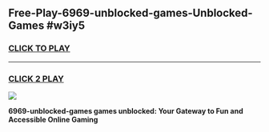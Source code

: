 
## Free-Play-6969-unblocked-games-Unblocked-Games #w3iy5
<h3>
<a href="https://news.freeplayer.one?title=6969-unblocked-games&ref=8M">CLICK TO PLAY</a></h3>
<hr>

<h3>
<a href="https://news.freeplayer.one?title=6969-unblocked-games&ref=8M">CLICK 2 PLAY</a>
  
</h3>

<a href="https://news.freeplayer.one?title=6969-unblocked-games&ref=8M"><img src="https://clearcache.store/games.png"></a>


**6969-unblocked-games games unblocked: Your Gateway to Fun and Accessible Online Gaming**

